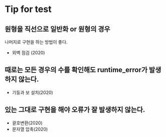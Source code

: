 # Tip for test

## 원형을 직선으로 일반화 or 원형의 경우
나머지로 구현을 하는 방법이 좋다.
- 외벽 점검 (2020)

## 때로는 모든 경우의 수를 확인해도 runtime_error가 발생하지 않는다.
- 기둥과 보 설치(2020)

## 있는 그대로 구현을 해야 오류가 잘 발생하지 않는다.
- 괄호변환(2020)
- 문자열 압축(2020)
